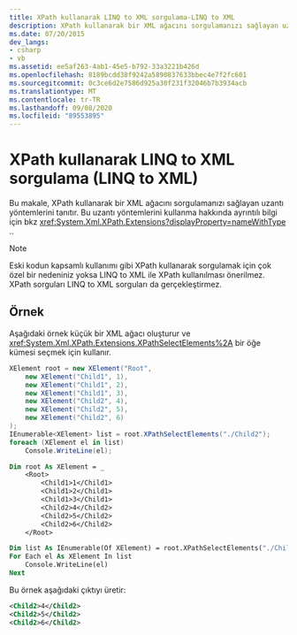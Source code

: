 ```yaml
---
title: XPath kullanarak LINQ to XML sorgulama-LINQ to XML
description: XPath kullanarak bir XML ağacını sorgulamanızı sağlayan uzantı yöntemlerini öğrenin.
ms.date: 07/20/2015
dev_langs:
- csharp
- vb
ms.assetid: ee5af263-4ab1-45e5-b792-33a3221b426d
ms.openlocfilehash: 8189bcdd38f9242a5890837633bbec4e7f2fc601
ms.sourcegitcommit: 0c3ce6d2e7586d925a30f231f32046b7b3934acb
ms.translationtype: MT
ms.contentlocale: tr-TR
ms.lasthandoff: 09/08/2020
ms.locfileid: "89553895"
---
```

# <a name="how-to-query-linq-to-xml-using-xpath-linq-to-xml"></a>XPath kullanarak LINQ to XML sorgulama (LINQ to XML)

Bu makale, XPath kullanarak bir XML ağacını sorgulamanızı sağlayan uzantı yöntemlerini tanıtır. Bu uzantı yöntemlerini kullanma hakkında ayrıntılı bilgi için bkz <xref:System.Xml.XPath.Extensions?displayProperty=nameWithType> ..

> [!NOTE]
> Eski kodun kapsamlı kullanımı gibi XPath kullanarak sorgulamak için çok özel bir nedeniniz yoksa LINQ to XML ile XPath kullanılması önerilmez. XPath sorguları LINQ to XML sorguları da gerçekleştirmez.

## <a name="example"></a>Örnek

Aşağıdaki örnek küçük bir XML ağacı oluşturur ve <xref:System.Xml.XPath.Extensions.XPathSelectElements%2A> bir öğe kümesi seçmek için kullanır.

```csharp
XElement root = new XElement("Root",
    new XElement("Child1", 1),
    new XElement("Child1", 2),
    new XElement("Child1", 3),
    new XElement("Child2", 4),
    new XElement("Child2", 5),
    new XElement("Child2", 6)
);
IEnumerable<XElement> list = root.XPathSelectElements("./Child2");
foreach (XElement el in list)
    Console.WriteLine(el);
```

```vb
Dim root As XElement = _
    <Root>
        <Child1>1</Child1>
        <Child1>2</Child1>
        <Child1>3</Child1>
        <Child2>4</Child2>
        <Child2>5</Child2>
        <Child2>6</Child2>
    </Root>

Dim list As IEnumerable(Of XElement) = root.XPathSelectElements("./Child2")
For Each el As XElement In list
    Console.WriteLine(el)
Next
```

Bu örnek aşağıdaki çıktıyı üretir:

```xml
<Child2>4</Child2>
<Child2>5</Child2>
<Child2>6</Child2>
```
